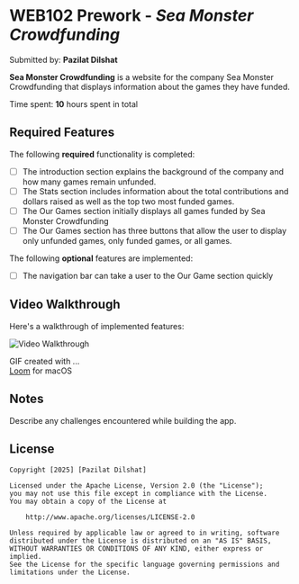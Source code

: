 # WEB102 Prework - *Sea Monster Crowdfunding*

Submitted by: **Pazilat Dilshat**

**Sea Monster Crowdfunding** is a website for the company Sea Monster Crowdfunding that displays information about the games they have funded.

Time spent: **10** hours spent in total

## Required Features

The following **required** functionality is completed:

* [ ] The introduction section explains the background of the company and how many games remain unfunded.
* [ ] The Stats section includes information about the total contributions and dollars raised as well as the top two most funded games.
* [ ] The Our Games section initially displays all games funded by Sea Monster Crowdfunding
* [ ] The Our Games section has three buttons that allow the user to display only unfunded games, only funded games, or all games.

The following **optional** features are implemented:

* [ ] The navigation bar can take a user to the Our Game section quickly

## Video Walkthrough

Here's a walkthrough of implemented features:

<img src='https://www.loom.com/share/d3ae9c855688472185726dafea8c8264' title='Video Walkthrough' width='' alt='Video Walkthrough' />

<!-- Replace this with whatever GIF tool you used! -->
GIF created with ...  
[Loom](https://www.loom.com/looms/videos) for macOS
<!-- Recommended tools:
[Kap](https://getkap.co/) for macOS
[ScreenToGif](https://www.screentogif.com/) for Windows
[peek](https://github.com/phw/peek) for Linux. -->

## Notes

Describe any challenges encountered while building the app.

## License 

    Copyright [2025] [Pazilat Dilshat]

    Licensed under the Apache License, Version 2.0 (the "License");
    you may not use this file except in compliance with the License.
    You may obtain a copy of the License at

        http://www.apache.org/licenses/LICENSE-2.0

    Unless required by applicable law or agreed to in writing, software
    distributed under the License is distributed on an "AS IS" BASIS,
    WITHOUT WARRANTIES OR CONDITIONS OF ANY KIND, either express or implied.
    See the License for the specific language governing permissions and
    limitations under the License.

